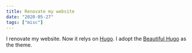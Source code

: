```yaml
---
title: Renovate my website
date: "2020-05-27"
tags: ["misc"]
---
```

I renovate my website. Now it relys on [Hugo](https://gohugo.io/). I adopt the [Beautiful Hugo](https://themes.gohugo.io/beautifulhugo/) as the theme.